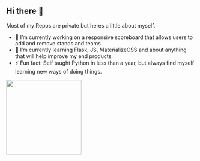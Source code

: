 ## Hi there 👋

Most of my Repos are private but heres a little about myself.
- 🔭 I’m currently working on a responsive scoreboard that allows users to add and remove stands and teams
- 🌱 I’m currently learning Flask, JS, MaterializeCSS and about anything that will help improve my end products.
- ⚡ Fun fact: Self taught Python in less than a year, but always find myself learning new ways of doing things.

<!--
**SpaceWaffle42/SpaceWaffle42** is a ✨ _special_ ✨ repository because its `README.md` (this file) appears on your GitHub profile.

Here are some ideas to get you started:

- 🔭 I’m currently working on ...
- 🌱 I’m currently learning ...
- 👯 I’m looking to collaborate on ...
- 🤔 I’m looking for help with ...
- 💬 Ask me about ...
- 📫 How to reach me: ...
- 😄 Pronouns: ...
- ⚡ Fun fact: ...

<a href="https://github.com/anuraghazra/github-readme-stats">
  <img height=200 align="center" src="https://github-readme-stats.vercel.app/api?username=SpaceWaffle42" />
</a>
-->
<a href="https://github.com/anuraghazra/convoychat">
  <img height=200 align="center" src="https://github-readme-stats.vercel.app/api/top-langs?username=SpaceWaffle42&layout=compact&langs_count=8&card_width=320" />
</a>
